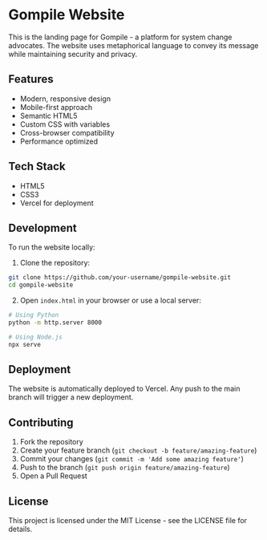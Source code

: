 # Gompile Website

This is the landing page for Gompile - a platform for system change advocates. The website uses metaphorical language to convey its message while maintaining security and privacy.

## Features

- Modern, responsive design
- Mobile-first approach
- Semantic HTML5
- Custom CSS with variables
- Cross-browser compatibility
- Performance optimized

## Tech Stack

- HTML5
- CSS3
- Vercel for deployment

## Development

To run the website locally:

1. Clone the repository:
```bash
git clone https://github.com/your-username/gompile-website.git
cd gompile-website
```

2. Open `index.html` in your browser or use a local server:
```bash
# Using Python
python -m http.server 8000

# Using Node.js
npx serve
```

## Deployment

The website is automatically deployed to Vercel. Any push to the main branch will trigger a new deployment.

## Contributing

1. Fork the repository
2. Create your feature branch (`git checkout -b feature/amazing-feature`)
3. Commit your changes (`git commit -m 'Add some amazing feature'`)
4. Push to the branch (`git push origin feature/amazing-feature`)
5. Open a Pull Request

## License

This project is licensed under the MIT License - see the LICENSE file for details. 